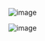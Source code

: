 ![image](https://github.com/user-attachments/assets/83913350-d581-4ac4-b010-415a98f13762)

![image](https://github.com/user-attachments/assets/d1898132-cc2f-4a8d-bf4c-c6bca367e27d)
